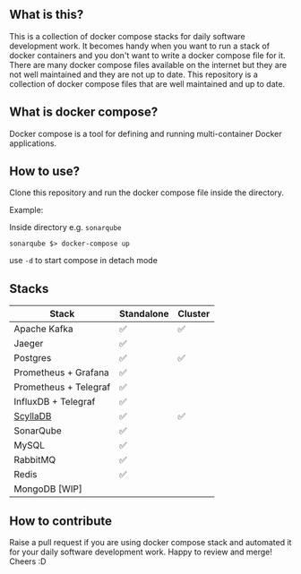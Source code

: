 ## What is this?

This is a collection of docker compose stacks for daily software development work.
It becomes handy when you want to run a stack of docker containers and you don't want to write a docker compose file for
it.
There are many docker compose files available on the internet but they are not well maintained and they are not up to
date.
This repository is a collection of docker compose files that are well maintained and up to date.

## What is docker compose?

Docker compose is a tool for defining and running multi-container Docker applications.

## How to use?

Clone this repository and run the docker compose file inside the directory.

Example:

Inside directory e.g. `sonarqube`

```
sonarqube $> docker-compose up
```

use `-d` to start compose in detach mode

## Stacks

| Stack                            | Standalone | Cluster |
|----------------------------------|------------|---------|
| Apache Kafka                     | ✅          | ✅    |
| Jaeger                           | ✅          |        |
| Postgres                         | ✅          | ✅    |
| Prometheus + Grafana             | ✅          |        |
| Prometheus + Telegraf            | ✅          |        |
| InfluxDB + Telegraf              | ✅          |        |
| [ScyllaDB](./scylladb/Readme.md) | ✅          | ✅    |
| SonarQube                        | ✅          |        |
| MySQL                            | ✅          |        |
| RabbitMQ                         | ✅          |        |
| Redis                            | ✅          |        |
| MongoDB      [WIP]               |              |       |

## How to contribute

Raise a pull request if you are using docker compose stack and automated it for your daily software development work.
Happy to review and merge!
Cheers :D

